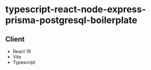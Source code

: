 # typescript-react-node-express-prisma-postgresql-boilerplate

## Client
* React 19
* Vite
* Typescript
